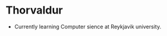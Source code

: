 # Thorvaldur


* Currently learning Computer sience at Reykjavik university.

<!--* [LinkedIn](https://www.linkedin.com/in/johndoe) | [Twitter](https://twitter.com/johndoe) -->


<!--
**TTedy/TTedy** is a ✨ _special_ ✨ repository because its `README.md` (this file) appears on your GitHub profile.

Here are some ideas to get you started:

- 🔭 I’m currently working on ...
- 🌱 I’m currently learning ...
- 👯 I’m looking to collaborate on ...
- 🤔 I’m looking for help with ...
- 💬 Ask me about ...
- 📫 How to reach me: ...
- 😄 Pronouns: ...
- ⚡ Fun fact: ...
-->
